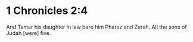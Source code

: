 # 1 Chronicles 2:4

And Tamar his daughter in law bare him Pharez and Zerah. All the sons of Judah [were] five.